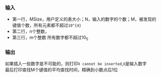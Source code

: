 ### 输入
* 第一行，MSize，用户定义的表大小；N，输入的数字的个数；M，被发现的键值个数，所有元素都不超过```10^{4}```
* 第二行，n个整数，
* 第三行，m个整数
所有数字都不超过$10_{5}$

### 输出
如果插入一些数字是不可能的，则打印```X cannot be inserted```,```X```是输入数字<br>
最后打印查找M个键值的平均查找时间，精确到小数点后1位<br>





